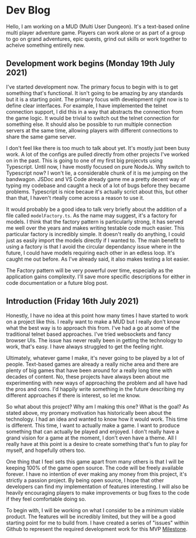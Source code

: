 # Dev Blog

Hello, I am working on a MUD (Multi User Dungeon). It's a text-based online
multi player adventure game. Players can work alone or as part of a group to go
on grand adventures, epic quests, grind out skills or work together to acheive
something entirelly new.

## Development work begins (Monday 19th July 2021)

I've started development now. The primary focus to begin with is to get
something that's functional. It isn't going to be amazing by any standards but
it is a starting point. The primary focus with development right now is to
define clear interfaces. For example, I have implemented the telnet connection
support, I did this in a way that abstracts the connection from the game logic.
It would be trivial to switch out the telnet connection for something else. It
should also be possible to run multiple connection servers at the same time,
allowing players with different connections to share the same game server.

I don't feel like there is too much to talk about yet. It's mostly just been
busy work. A lot of the configs are pulled directly from other projects I've
worked on in the past. This is going to one of my first big projecvts using
Typescript. Until now, I have mostly focused on pure NodeJs. Why switch to
Typescript now? I won't lie, a considerable chunk of it is me jumping on the
bandwagon. JSDoc and VS Code already game me a pretty decent way of typing my
codebase and caught a heck of a lot of bugs before they became problems.
Typescript is nice becaue it's actually scrict about this, but other than that,
I haven't rteally come across a reason to use it.

It would probably be a good idea to talk very briefly about the addition of a
file called `modelFactory.ts`. As the name may suggest, it's a factory for
models. I think that the factory pattern is particularly strong, it has served
me well over the years and makes writing testable code much easier. This
particular factory is incredibly simple. It doesn't really do anything, I could
just as easily import the models directly if I wanted to. The main benefit to
using a factory is that I avoid the circular dependancy issue where in the
future, I could have models requiring each other in an edless loop. It's caught
me out before. As I've already said, it also makes testing a lot easier.

The Factory pattern will be very powerful over time, especially as the
application gains complexity. I'll save more specific descriptions for either in
code documentation or a future blog post.

## Introduction (Friday 16th July 2021)

Honestly, I have no idea at this point how many times I have started to work on
a project like this. I really want to make a MUD but I really don't know what
the best way is to approach this from. I've had a go at some of the traditional
telnet based approaches. I've tried websockets and fancy browser UIs. The issue
has never really been in getting the technology to work, that's easy. I have
always struggled to get the feeling right.

Ultimately, whatever game I make, it's never going to be played by a lot of
people. Text-based games are already a really niche area and there are plenty of
big games that have been around for a really long time with decades of content.
No, these projects have always been about me experimenting with new ways of
approaching the problem and all have had the pros and cons. I'd happily write
something in the future describing my different approaches if there is interest,
so let me know.

So what about this project? Why am I making this one? What is the goal? As
stated above, my promary motivation has historically been about the technology.
I had an idea and wanted to know how it would work. This time is different. This
time, I want to actually make a game. I want to produce something that can
actually be played and enjoyed. I don't really have a grand vision for a game at
the moment, I don't even have a theme. All I really have at this point is a
desire to create something that's fun to play for myself, and hopefully others
too.

One thing that I feel sets this game apart from many others is that I will be
keeping 100% of the game open source. The code will be freely available forever.
I have no intention of ever making any money from this project, it's strictly a
passion project. By being open source, I hope that other developers can find my
implementation of features interesting. I will also be heavily encouraging
players to make improvements or bug fixes to the code if they feel comfortable
doing so.

To begin with, I will be working on what I consider to be a minimum viable
product. The features will be incredibly limited, but they will be a good
starting point for me to build from. I have created a series of "issues" within
Github to represent the required development work for this MVP
[Milestone](https://github.com/Moppler/OpenMud/milestone/1).
